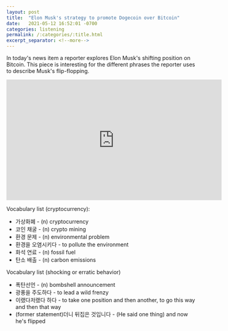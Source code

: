 ```yaml
---
layout: post
title:  "Elon Musk's strategy to promote Dogecoin over Bitcoin"
date:   2021-05-12 16:52:01 -0700
categories: listening
permalink: /:categories/:title.html
excerpt_separator: <!--more-->
---
```


In today's news item a reporter explores Elon Musk's shifting position on Bitcoin. This piece is interesting for the different phrases the reporter uses to describe Musk's flip-flopping. <br>

<iframe width="560" height="315" src="https://www.youtube.com/embed/69lrGyEwp8c" title="YouTube video player" frameborder="0" allow="accelerometer; autoplay; clipboard-write; encrypted-media; gyroscope; picture-in-picture" allowfullscreen></iframe> <br>

<!--more-->

Vocabulary list (cryptocurrency):
* 가상화폐 - (n) cryptocurrency
* 코인 채굴 - (n) crypto mining 
* 환경 문제 - (n) environmental problem
* 환경을 오염시키다 - to pollute the environment
* 화석 연료 - (n) fossil fuel
* 탄소 배출 - (n) carbon emissions

Vocabulary list (shocking or erratic behavior)
* 폭탄선언 - (n) bombshell announcement
* 광풍을 주도하다 - to lead a wild frenzy
* 이랬다저랬다 하다 - to take one position and then another, to go this way and then that way
* (former statement)더니 뒤집은 것입니다 - (He said one thing) and now he's flipped
 
